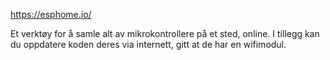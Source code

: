 https://esphome.io/

Et verktøy for å samle alt av mikrokontrollere på et sted, online. I tillegg kan du oppdatere koden deres via internett, gitt at de har en wifimodul.

